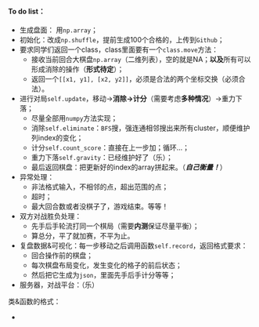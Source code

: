 #### To do list：

- 生成盘面： 用`np.array`；
- 初始化：改成`np.shuffle`，提前生成100个合格的，上传到`Github`；
- 要求同学们返回一个class，class里面要有一个`class.move`方法：
  - 接收当前回合大棋盘`np.array`（二维列表），空的就是NA；**以及**所有可以形成消除的操作（**形式待定**）；
  - 返回一个`[[x1, y1], [x2, y2]]`，必须是合法的两个坐标交换（必须合法）。
- 进行对局`self.update`，移动->**消除->计分**（需要考虑**多种情况**）->重力下落；
  - 尽量全部用`numpy`方法实现；
  - 消除`self.eliminate`：`BFS`搜，强连通相邻搜出来所有cluster，顺便维护列index的变化；
  - 计分`self.count_score`：直接在上一步加；循环...；
  - 重力下落`self.gravity`：已经维护好了（乐）；
  - 最后返回棋盘：把更新好的index的array拼起来。（***自己衡量！***）
- 异常处理：
  - 非法格式输入，不相邻的点，超出范围的点；
  - 超时；
  - 最大回合数或者没棋子了，游戏结束。等等！
- 双方对战胜负处理：
  - 先手后手轮流打同一个棋局（需要**内测**保证尽量平衡）；
  - 算总分，平了就加赛，不平为止。
- 复盘数据&可视化：每一步移动之后调用函数`self.record`，返回格式要求：
  - 回合操作前的棋盘；
  - 每次棋盘布局变化，发生变化的格子的前后状态；
  - 然后把它生成为`json`，里面先手后手计分等等；
- 服务器，对战平台：（乐）



类&函数的格式：

- 
